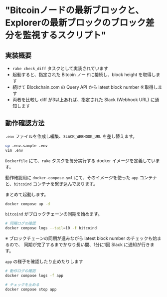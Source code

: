 # "Bitcoinノードの最新ブロックと、Explorerの最新ブロックのブロック差分を監視するスクリプト"

## 実装概要

- `rake check_diff` タスクとして実装されています
- 起動すると、指定された Bitcoin ノードに接続し、block height を取得します
- 続けて Blockchain.com の Query API から latest block number を取得します
- 両者を比較し diff が3以上あれば、指定された Slack (Webhook URL) に通知します

## 動作確認方法

`.env` ファイルを作成し編集、`SLACK_WEBHOOK_URL` を差し替えます。

```sh
cp .env.sample .env
vim .env
```

`Dockerfile` にて、`rake` タスクを毎分実行する docker イメージを定義しています。

動作確認用に `docker-compose.yml` にて、そのイメージを使った `app` コンテナと、`bitcoind` コンテナを繋ぎ込んであります。

まとめて起動します。

```sh
docker compose up -d
```

`bitcoind` がブロックチェーンの同期を始めます。

```sh
# 同期ログの確認
docker compose logs --tail=10 -f bitcoind
```

※ ブロックチェーンの同期が進みながら latest block number のチェックも始まるので、
同期が完了するまでかなり長い間、1分に1回 Slack に通知が行きます。

`app` の様子を確認したり止めたりします

```sh
# 動作ログの確認
docker compose logs -f app

# チェックを止める
docker compose stop app
```
